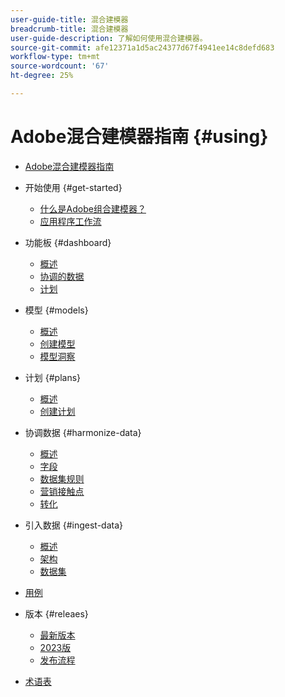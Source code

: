 ```yaml
---
user-guide-title: 混合建模器
breadcrumb-title: 混合建模器
user-guide-description: 了解如何使用混合建模器。
source-git-commit: afe12371a1d5ac24377d67f4941ee14c8defd683
workflow-type: tm+mt
source-wordcount: '67'
ht-degree: 25%

---
```



# Adobe混合建模器指南 {#using}

+ [Adobe混合建模器指南](overview.md)

+ 开始使用 {#get-started}
   + [什么是Adobe组合建模器？](get-started/about.md)
   + [应用程序工作流](get-started/workflow.md)

+ 功能板 {#dashboard}
   + [概述](dashboard/overview.md)
   + [协调的数据](dashboard/harmonized-data.md)
   + [计划](dashboard/plans.md)

+ 模型 {#models}
   + [概述](models/overview.md)
   + [创建模型](models/create.md)
   + [模型洞察](models/insights.md)

+ 计划 {#plans}
   + [概述](plans/overview.md)
   + [创建计划](plans/create.md)

+ 协调数据 {#harmonize-data}
   + [概述](harmonize-data/overview.md)
   + [字段](harmonize-data/fields.md)
   + [数据集规则](harmonize-data/dataset-rules.md)
   + [营销接触点](harmonize-data/marketing-touchpoints.md)
   + [转化](harmonize-data/conversions.md)

+ 引入数据 {#ingest-data}
   + [概述](ingest-data/overview.md)
   + [架构](ingest-data/schemas.md)
   + [数据集](ingest-data/datasets.md)

+ [用例](use-cases.md)


<!-- Admin integration with AEP not part of first release

+ Administration {#administration}
  + [Overview](administration/overview.md)
  + [Policies](administration/policies.md)
  + [Audits](administration/audits.md)
  
-->


+ 版本 {#releaes}
   + [最新版本](releases/latest.md)
   + [2023版](releases/2023.md)
   + [发布流程](releases/releases.md)

+ [术语表](glossary.md)

